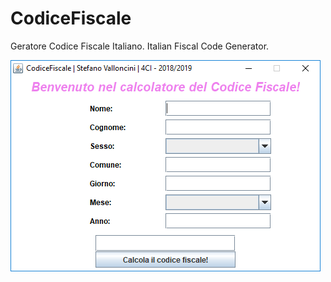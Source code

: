 # CodiceFiscale
Geratore Codice Fiscale Italiano. Italian Fiscal Code Generator.

![Screenshot](https://github.com/xStevatt/CodiceFiscale/blob/master/screenshot.PNG)
